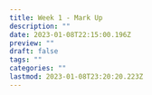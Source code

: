 ```yaml
---
title: Week 1 - Mark Up
description: ""
date: 2023-01-08T22:15:00.196Z
preview: ""
draft: false
tags: ""
categories: ""
lastmod: 2023-01-08T23:20:20.223Z
---
```

